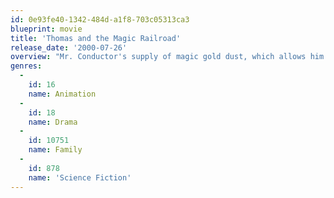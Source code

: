 ```yaml
---
id: 0e93fe40-1342-484d-a1f8-703c05313ca3
blueprint: movie
title: 'Thomas and the Magic Railroad'
release_date: '2000-07-26'
overview: "Mr. Conductor's supply of magic gold dust, which allows him to travel between Shining Time and Thomas's island, is critically low. Unfortunately, he doesn't know how to get more. Meanwhile, Thomas is fending off attacks by the nasty diesel engines. Getting more gold dust will require help from Mr. C's slacker cousin, his new friend Lily and her morose grandfather, plus the secret engine."
genres:
  -
    id: 16
    name: Animation
  -
    id: 18
    name: Drama
  -
    id: 10751
    name: Family
  -
    id: 878
    name: 'Science Fiction'
---
```

